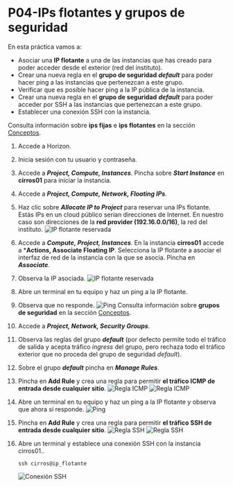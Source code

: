 # P04-IPs flotantes y grupos de seguridad

En esta práctica vamos a:

- Asociar una **IP flotante** a una de las instancias que has creado para poder acceder desde el exterior (red del instituto).
- Crear una nueva regla en el **grupo de seguridad** ***default*** para poder hacer ping a las instancias que pertenezcan a este grupo.
- Verificar que es posible hacer ping a la IP pública de la instancia.
- Crear una nueva regla en el **grupo de seguridad** ***default*** para poder acceder por SSH a las instancias que pertenezcan a este grupo. 
- Establecer una conexión SSH con la instancia.

Consulta información sobre **ips fijas** e **ips flotantes** en la sección [Conceptos](../../../09-Conceptos/Conceptos.md#ip-fija).

1. Accede a Horizon.
2. Inicia sesión con tu usuario y contraseña.
3. Accede a ***Project, Compute, Instances***. Pincha sobre ***Start Instance*** en **cirros01** para iniciar la instancia.
4. Accede a ***Project, Compute, Network, Floating IPs***.
5. Haz clic sobre ***Allocate IP to Project*** para reservar una IPs flotante. Estás IPs en un cloud público serían direcciones de Internet. En nuestro caso son direcciones de la **red provider (192.16.0.0/16)**, la red del instituto.
![IP flotante reservada](img/ipflotante_1.png)
6. Accede a ***Compute, Project, Instances***. En la instancia **cirros01** accede a ***Actions, Associate  Floating IP**. Selecciona la IP flotante a asociar el interfaz de red de la instancia con la que se asocia. Pincha en ***Associate***.
7. Observa la IP asociada.
![IP flotante reservada](img/ipflotante_2.png)
8. Abre un terminal en tu equipo y haz un ping a la IP flotante.
9. Observa que no responde.
![Ping](img/ping.png)
Consulta información sobre **grupos de seguridad** en la sección [Conceptos](../../../09-Conceptos/Conceptos.md#grupo-de-seguridad).
10. Accede a  ***Project, Network, Security Groups***.
11. Observa las reglas del grupo ***default*** (por defecto permite todo el tráfico de salida y acepta tráfico *ingress* del grupo, pero rechaza todo el tráfico exterior que no proceda del grupo de seguridad *default*).
12. Sobre el grupo ***default*** pincha en ***Manage Rules***.
13. Pincha en **Add Rule** y crea una regla para permitir **el tráfico ICMP de entrada desde cualquier sitio**.
![Regla ICMP](img/reglaICMP_1.png)
![Regla ICMP](img/reglaICMP_2.png)
14. Abre un terminal en tu equipo y haz un ping a la IP flotante y observa que ahora sí responde.
![Ping](img/pingSI.png)
15. Pincha en **Add Rule** y crea una regla para permitir **el tráfico SSH de entrada desde cualquier sitio**.
![Regla SSH](img/reglaSSH_1.png)
![Regla SSH](img/reglaSSH_2.png)
15. Abre un terminal y establece una conexión SSH con la instancia cirros01..

    ```ssh cirros@ip_flotante```

    ![Conexión SSH](img/ssh.png)